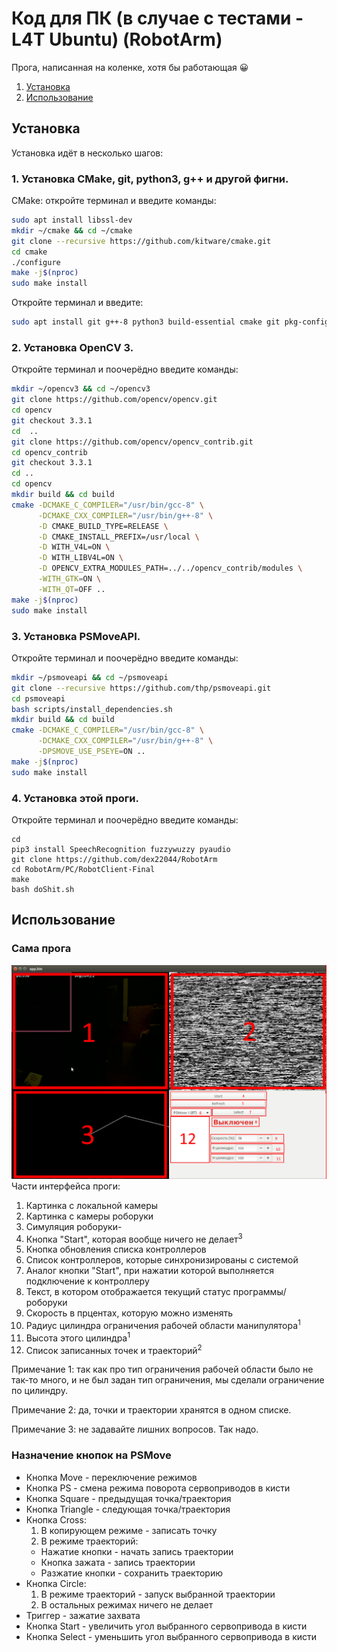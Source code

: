 # Код для ПК (в случае с тестами - L4T Ubuntu) (RobotArm)

Прога, написанная на коленке, хотя бы работающая :grinning:

1. [Установка](#установка)
2. [Использование](#использование)

## Установка
Установка идёт в несколько шагов:
### 1. Установка CMake, git, python3, g++ и другой фигни.
CMake: откройте терминал и введите команды:
```sh
sudo apt install libssl-dev
mkdir ~/cmake && cd ~/cmake
git clone --recursive https://github.com/kitware/cmake.git
cd cmake
./configure
make -j$(nproc)
sudo make install
```
Откройте терминал и введите:
```sh
sudo apt install git g++-8 python3 build-essential cmake git pkg-config libgtk-3-dev libavcodec-dev libavformat-dev libswscale-dev libv4l-dev libxvidcore-dev libx264-dev libjpeg-dev libpng-dev libtiff-dev gfortran openexr libatlas-base-dev python3-dev python3-numpy libtbb2 libtbb-dev libdc1394-22-dev libudev-dev libbluetooth-dev libusb-dev libhidapi-dev libglm-dev libepoxy-dev portaudio19-dev
```
### 2. Установка OpenCV 3.
Откройте терминал и поочерёдно введите команды:
```sh
mkdir ~/opencv3 && cd ~/opencv3
git clone https://github.com/opencv/opencv.git
cd opencv
git checkout 3.3.1
cd  ..
git clone https://github.com/opencv/opencv_contrib.git
cd opencv_contrib
git checkout 3.3.1
cd ..
cd opencv
mkdir build && cd build
cmake -DCMAKE_C_COMPILER="/usr/bin/gcc-8" \
      -DCMAKE_CXX_COMPILER="/usr/bin/g++-8" \
      -D CMAKE_BUILD_TYPE=RELEASE \
      -D CMAKE_INSTALL_PREFIX=/usr/local \
      -D WITH_V4L=ON \
      -D WITH_LIBV4L=ON \
      -D OPENCV_EXTRA_MODULES_PATH=../../opencv_contrib/modules \
      -WITH_GTK=ON \
      -WITH_QT=OFF ..
make -j$(nproc)
sudo make install
```
### 3. Установка PSMoveAPI.
Откройте терминал и поочерёдно введите команды:
```sh
mkdir ~/psmoveapi && cd ~/psmoveapi
git clone --recursive https://github.com/thp/psmoveapi.git
cd psmoveapi
bash scripts/install_dependencies.sh
mkdir build && cd build
cmake -DCMAKE_C_COMPILER="/usr/bin/gcc-8" \
      -DCMAKE_CXX_COMPILER="/usr/bin/g++-8" \
      -DPSMOVE_USE_PSEYE=ON ..
make -j$(nproc)
sudo make install
```
### 4. Установка этой проги.
Откройте терминал и поочерёдно введите команды:
```
cd
pip3 install SpeechRecognition fuzzywuzzy pyaudio
git clone https://github.com/dex22044/RobotArm
cd RobotArm/PC/RobotClient-Final
make
bash doShit.sh
```
## Использование
### Сама прога
![Скрин проги](./RobotArmClientScreenshot.png)
Части интерфейса проги:
1. Картинка с локальной камеры
2. Картинка с камеры роборуки
3. Симуляция роборуки-
4. Кнопка "Start", которая вообще ничего не делает<sup>3</sup>
5. Кнопка обновления списка контроллеров
6. Список контроллеров, которые синхронизированы с системой
7. Аналог кнопки "Start", при нажатии которой выполняется подключение к контроллеру
8. Текст, в котором отображается текущий статус программы/роборуки
9. Скорость в прцентах, которую можно изменять
10. Радиус цилиндра ограничения рабочей области манипулятора<sup>1</sup>
11. Высота этого цилиндра<sup>1</sup>
12. Список записанных точек и траекторий<sup>2</sup>

Примечание 1: так как про тип ограничения рабочей области было не так-то много, и не был задан тип ограничения, мы сделали ограничение по цилиндру.

Примечание 2: да, точки и траектории хранятся в одном списке.

Примечание 3: не задавайте лишних вопросов. Так надо.

### Назначение кнопок на PSMove

* Кнопка Move - переключение режимов
* Кнопка PS - смена режима поворота сервоприводов в кисти
* Кнопка Square - предыдущая точка/траектория
* Кнопка Triangle - следующая точка/траектория
* Кнопка Cross:
  1. В копирующем режиме - записать точку
  2. В режиме траекторий:
    * Нажатие кнопки - начать запись траектории
    * Кнопка зажата - запись траектории
    * Разжатие кнопки - сохранить траекторию
* Кнопка Circle:
  1. В режиме траекторий - запуск выбранной траектории
  2. В остальных режимах ничего не делает
* Триггер - зажатие захвата
* Кнопка Start - увеличить угол выбранного сервопривода в кисти
* Кнопка Select - уменьшить угол выбранного сервопривода в кисти
